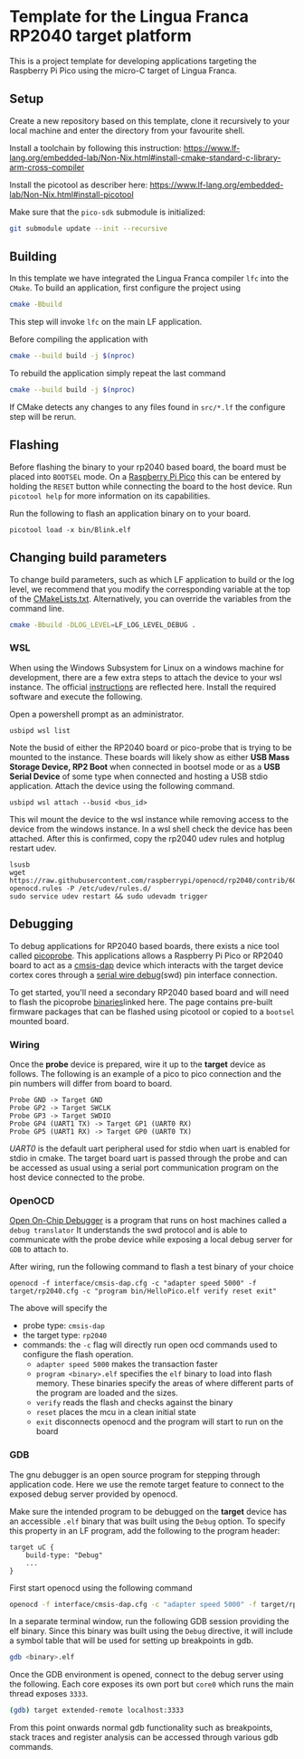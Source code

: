 # Template for the Lingua Franca RP2040 target platform
This is a project template for developing applications targeting the Raspberry Pi Pico using the micro-C target of Lingua Franca.


## Setup
Create a new repository based on this template, clone it recursively to your local machine and enter
the directory from your favourite shell.

Install a toolchain by following this instruction: https://www.lf-lang.org/embedded-lab/Non-Nix.html#install-cmake-standard-c-library-arm-cross-compiler

Install the picotool as describer here: https://www.lf-lang.org/embedded-lab/Non-Nix.html#install-picotool

Make sure that the `pico-sdk` submodule is initialized:

```sh
git submodule update --init --recursive
```

## Building
In this template we have integrated the Lingua Franca compiler `lfc` into the `CMake`. To build an application,
first configure the project using
```sh
cmake -Bbuild
```
This step will invoke `lfc` on the main LF application. 

Before compiling the application with

```sh
cmake --build build -j $(nproc)
```

To rebuild the application simply repeat the last command

```sh
cmake --build build -j $(nproc)
```

If CMake detects any changes to any files found in `src/*.lf` the configure step will be rerun.


## Flashing
Before flashing the binary to your rp2040 based board, the board must be placed into ``BOOTSEL`` mode. On a [Raspberry Pi Pico](https://www.raspberrypi.com/products/raspberry-pi-pico/) this can be entered by holding the ``RESET`` button while connecting the board to the host device. Run ``picotool help`` for more information on its
capabilities.

Run the following to flash an application binary on to your board.
``` shell
picotool load -x bin/Blink.elf
```

## Changing build parameters
To change build parameters, such as which LF application to build or the log level, we
recommend that you modify the corresponding variable at the top of the
[CMakeLists.txt](./CMakeLists.txt). Alternatively, you can override the variables from
the command line.
```sh
cmake -Bbuild -DLOG_LEVEL=LF_LOG_LEVEL_DEBUG .
```


### WSL
When using the Windows Subsystem for Linux on a windows machine for development, there are a few extra steps to attach the device to your wsl instance.
The official [instructions](https://learn.microsoft.com/en-us/windows/wsl/connect-usb) are reflected here. Install the required software and execute the following.

Open a powershell prompt as an administrator.
```
usbipd wsl list
```

Note the busid of either the RP2040 board or pico-probe that is trying to be mounted to the instance. These boards will likely show as either **USB Mass Storage Device, RP2 Boot** when connected in bootsel mode or 
as a **USB Serial Device** of some type when connected and hosting a USB stdio application.
Attach the device using the following command.
```
usbipd wsl attach --busid <bus_id>
```

This wil mount the device to the wsl instance while removing access to the device from the windows instance. In a wsl shell check the device has been attached.
After this is confirmed, copy the rp2040 udev rules and hotplug restart udev.
```
lsusb
wget https://raw.githubusercontent.com/raspberrypi/openocd/rp2040/contrib/60-openocd.rules -P /etc/udev/rules.d/
sudo service udev restart && sudo udevadm trigger
```

## Debugging
To debug applications for RP2040 based boards, there exists a nice tool called [picoprobe](https://github.com/raspberrypi/picoprobe). This applications allows a Raspberry Pi Pico or RP2040 board to act as a [cmsis-dap](https://arm-software.github.io/CMSIS_5/DAP/html/index.html) device which interacts with the target device cortex cores through a [serial wire debug](https://wiki.segger.com/SWD)(swd) pin interface connection.

To get started, you'll need a secondary RP2040 based board and will need to flash the picoprobe [binaries](https://github.com/raspberrypi/picoprobe/releases/tag/picoprobe-cmsis-v1.02)linked here. The page contains pre-built firmware packages that can be flashed using picotool or copied to a `bootsel` mounted board. 

### Wiring
Once the **probe** device is prepared, wire it up to the **target** device as follows. The following is an example of a pico to pico connection and the pin numbers will differ from board to board.

```
Probe GND -> Target GND
Probe GP2 -> Target SWCLK
Probe GP3 -> Target SWDIO
Probe GP4 (UART1 TX) -> Target GP1 (UART0 RX)
Probe GP5 (UART1 RX) -> Target GP0 (UART0 TX)
```

*UART0* is the default uart peripheral used for stdio when uart is enabled for stdio in cmake. The target board uart is passed through the probe and can be accessed as usual using a serial port communication program on the host device connected to the probe.

### OpenOCD
[Open On-Chip Debugger](https://openocd.org/) is a program that runs on host machines called a `debug translator` It understands the swd protocol and is able to communicate with the probe device while exposing a local debug server for `GDB` to attach to.

After wiring, run the following command to flash a test binary of your choice
```
openocd -f interface/cmsis-dap.cfg -c "adapter speed 5000" -f target/rp2040.cfg -c "program bin/HelloPico.elf verify reset exit"
```
The above will specify the 
- probe type: `cmsis-dap`
- the target type: `rp2040`
- commands: the `-c` flag will directly run open ocd commands used to configure the flash operation. 
	- `adapter speed 5000` makes the transaction faster
	- `program <binary>.elf` specifies the `elf` binary to load into flash memory. These binaries specify the areas of where different parts of the program are loaded and the sizes.
	- `verify` reads the flash and checks against the binary
	- `reset` places the mcu in a clean initial state
	- `exit` disconnects openocd and the program will start to run on the board

### GDB
The gnu debugger is an open source program for stepping through application code. Here we use the remote target feature to connect to the exposed debug server provided by openocd. 

Make sure the intended program to be debugged on the **target** device has an accessible `.elf` binary that was built using the `Debug` option. To specify this property in an LF program, add the following to the program header:

```lf
target uC {
    build-type: "Debug"
    ...
}
```

First start openocd using the following command

```bash
openocd -f interface/cmsis-dap.cfg -c "adapter speed 5000" -f target/rp2040.cfg -s tcl
```

In a separate terminal window, run the following GDB session providing the elf binary. Since this binary was built using the `Debug` directive, it will include a symbol table that will be used for setting up breakpoints in gdb.

```bash
gdb <binary>.elf
```
Once the GDB environment is opened, connect to the debug server using the following. Each core exposes its own port but `core0` which runs the main thread exposes `3333`.

```bash
(gdb) target extended-remote localhost:3333
```

From this point onwards normal gdb functionality such as breakpoints, stack traces and register analysis can be accessed through various gdb commands.